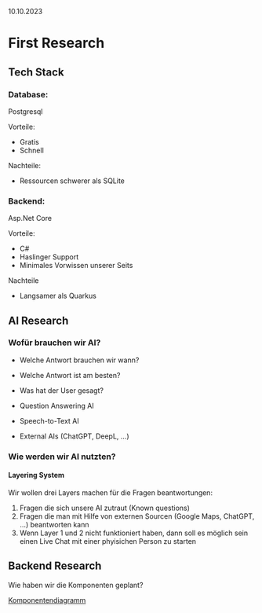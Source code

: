10.10.2023

# First Research
## Tech Stack
### Database:
Postgresql

Vorteile:
- Gratis
- Schnell

Nachteile:
- Ressourcen schwerer als SQLite

### Backend:
Asp.Net Core

Vorteile:
- C#
- Haslinger Support
- Minimales Vorwissen unserer Seits

Nachteile
- Langsamer als Quarkus

## AI Research
### Wofür brauchen wir AI?

- Welche Antwort brauchen wir wann?
- Welche Antwort ist am besten?
- Was hat der User gesagt?

- Question Answering AI
- Speech-to-Text AI
- External AIs (ChatGPT, DeepL, ...)

### Wie werden wir AI nutzten?
#### Layering System

Wir wollen drei Layers machen für die Fragen beantwortungen:

1. Fragen die sich unsere AI zutraut (Known questions)
2. Fragen die man mit Hilfe von externen Sourcen (Google Maps, ChatGPT, ...) beantworten kann
3. Wenn Layer 1 und 2 nicht funktioniert haben, dann soll es möglich sein einen Live Chat mit einer phyisichen Person zu starten

## Backend Research

Wie haben wir die Komponenten geplant?

[Komponentendiagramm](./componentDiagramm.puml)
